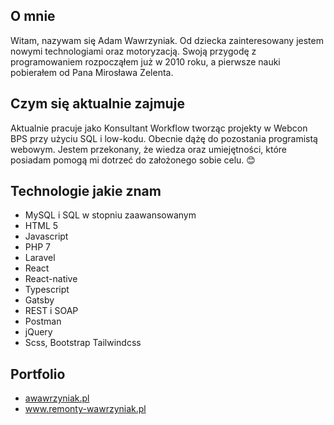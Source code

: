 ## O mnie

Witam, nazywam się Adam Wawrzyniak. Od dziecka zainteresowany jestem nowymi technologiami oraz motoryzacją. 
Swoją przygodę z programowaniem rozpocząłem już w 2010 roku, a pierwsze nauki pobierałem od Pana Mirosława Zelenta.

## Czym się aktualnie zajmuje

Aktualnie pracuje jako Konsultant Workflow tworząc projekty w Webcon BPS przy użyciu SQL i low-kodu. 
Obecnie dążę do pozostania  programistą webowym. Jestem przekonany, że wiedza oraz umiejętności, które posiadam pomogą mi dotrzeć do założonego sobie celu. 😊

## Technologie jakie znam

* MySQL i SQL w stopniu zaawansowanym
* HTML 5
* Javascript
* PHP 7
* Laravel
* React
* React-native
* Typescript
* Gatsby
* REST i SOAP
* Postman
* jQuery
* Scss, Bootstrap Tailwindcss

## Portfolio

* [awawrzyniak.pl](http://awawrzyniak.pl/)
* www.remonty-wawrzyniak.pl
